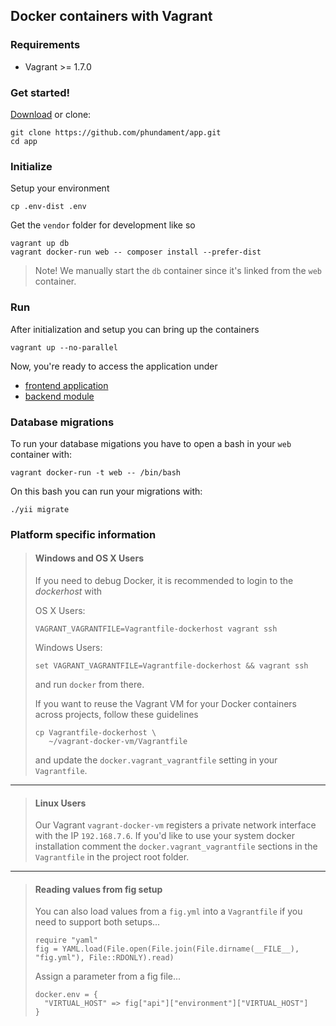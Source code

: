 Docker containers with Vagrant
------------------------------

### Requirements

- Vagrant >= 1.7.0

### Get started!

[Download](https://github.com/phundament/app/tags) or clone:

    git clone https://github.com/phundament/app.git
    cd app

### Initialize

Setup your environment

    cp .env-dist .env

Get the `vendor` folder for development like so

    vagrant up db
    vagrant docker-run web -- composer install --prefer-dist

> Note! We manually start the `db` container since it's linked from the `web` container.

### Run

After initialization and setup you can bring up the containers

    vagrant up --no-parallel


Now, you're ready to access the application under
 
 - [frontend application](http://myapp-vagrant.192.168.7.6.xip.io)
 - [backend module](http://myapp-vagrant.192.168.7.6.xip.io/admin)

### Database migrations

To run your database migations you have to open a bash in your `web` container with:

    vagrant docker-run -t web -- /bin/bash

On this bash you can run your migrations with:
    
    ./yii migrate



### Platform specific information
 
> #### Windows and OS X Users 
> 
> If you need to debug Docker, it is recommended to login to the *dockerhost* with 
> 
> OS X Users:
> ```
> VAGRANT_VAGRANTFILE=Vagrantfile-dockerhost vagrant ssh
> ``` 
> Windows Users:
> ```
> set VAGRANT_VAGRANTFILE=Vagrantfile-dockerhost && vagrant ssh
> ``` 
> 
> and run `docker` from there.
>
> If you want to reuse the Vagrant VM for your Docker containers across projects, follow these guidelines
>
> ```
> cp Vagrantfile-dockerhost \
>    ~/vagrant-docker-vm/Vagrantfile
> ```
>
> and update the `docker.vagrant_vagrantfile` setting in your `Vagrantfile`.
>

---

> #### Linux Users
>
> Our Vagrant `vagrant-docker-vm` registers a private network interface with the IP `192.168.7.6`.
> If you'd like to use your system docker installation comment the `docker.vagrant_vagrantfile` sections in the `Vagrantfile`
> in the project root folder. 

---

> #### Reading values from fig setup
>
> You can also load values from a  `fig.yml` into a `Vagrantfile` if you need to support both setups...
> 
>     require "yaml"
>     fig = YAML.load(File.open(File.join(File.dirname(__FILE__), "fig.yml"), File::RDONLY).read)
>
> Assign a parameter from a fig file...
> 
>     docker.env = {
>       "VIRTUAL_HOST" => fig["api"]["environment"]["VIRTUAL_HOST"]
>     }



